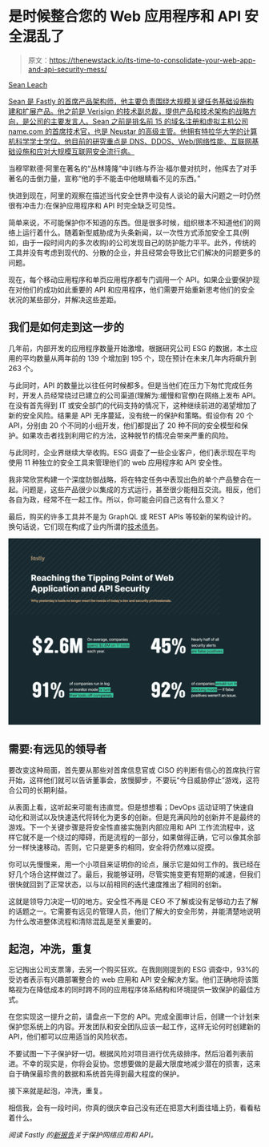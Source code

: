# 是时候整合您的 Web 应用程序和 API 安全混乱了

> 原文：<https://thenewstack.io/its-time-to-consolidate-your-web-app-and-api-security-mess/>

[](https://www.linkedin.com/in/seanleach/)

[Sean Leach](https://www.linkedin.com/in/seanleach/)

[Sean 是 Fastly 的首席产品架构师，他主要负责围绕大规模关键任务基础设施构建和扩展产品。他之前是 Verisign 的技术副总裁，提供产品和技术架构的战略方向，是公司的主要发言人。Sean 之前是排名前 15 的域名注册和虚拟主机公司 name.com 的首席技术官，也是 Neustar 的高级主管。他拥有特拉华大学的计算机科学学士学位。他目前的研究重点是 DNS、DDOS、Web/网络性能、互联网基础设施和应对大规模互联网安全流行病。](https://www.linkedin.com/in/seanleach/)

[](https://www.linkedin.com/in/seanleach/)[](https://www.linkedin.com/in/seanleach/)

当穆罕默德·阿里在著名的“丛林隆隆”中训练与乔治·福尔曼对抗时，他挥去了对手著名的击倒力量，宣称“他的手不能击中他眼睛看不见的东西。”

快进到现在，阿里的观察在描述当代安全世界中没有人谈论的最大问题之一时仍然很有冲击力:在保护应用程序和 API 时完全缺乏可见性。

简单来说，不可能保护你不知道的东西。但是很多时候，组织根本不知道他们的网络上运行着什么。随着新型威胁成为头条新闻，以一次性方式添加安全工具(例如，由于一段时间内的多次收购)的公司发现自己的防护能力平平。此外，传统的工具并没有考虑到现代的、分散的企业，并且经常会导致比它们解决的问题更多的问题。

现在，每个移动应用程序和单页应用程序都专门调用一个 API。如果企业要保护现在对他们的成功如此重要的 API 和应用程序，他们需要开始重新思考他们的安全状况的某些部分，并解决这些差距。

## 我们是如何走到这一步的

几年前，内部开发的应用程序数量开始激增。根据研究公司 ESG 的数据，本土应用的平均数量从两年前的 139 个增加到 195 个，现在预计在未来几年内将飙升到 263 个。

与此同时，API 的数量比以往任何时候都多。但是当他们在压力下匆忙完成任务时，开发人员经常绕过已建立的公司渠道(理解为:缓慢和官僚)在网络上发布 API。在没有首先得到 IT 或安全部门的代码支持的情况下，这种继续前进的渴望增加了新的安全风险。结果是 API 无序蔓延，没有统一的保护和策略。假设你有 20 个 API，分别由 20 个不同的小组开发，他们都提出了 20 种不同的安全模型和保护。如果攻击者找到利用它的方法，这种脱节的情况会带来严重的风险。

与此同时，企业界继续大举收购。ESG 调查了一些企业客户，他们表示现在平均使用 11 种独立的安全工具来管理他们的 web 应用程序和 API 安全性。

我非常欣赏构建一个深度防御战略，将在特定任务中表现出色的单个产品整合在一起。问题是，这些产品很少以集成的方式运行，甚至很少能相互交流。相反，他们各自为政，经常不在一起工作。所以，你可能会问自己这有什么意义？

最后，购买的许多工具并不是为 GraphQL 或 REST APIs 等较新的架构设计的。换句话说，它们现在构成了业内所谓的[技术债务](https://www.fastly.com/blog/more-is-less-stop-adding-to-your-security-tool-technical-debt)。

![](img/bc59cc2379a373807481036e1b512e47.png)

## 需要:有远见的领导者

要改变这种局面，首先要从那些对首席信息官或 CISO 的判断有信心的首席执行官开始，这样他们就可以告诉董事会，放慢脚步，不要玩“今日威胁停止”游戏，这符合公司的长期利益。

从表面上看，这听起来可能有违直觉。但是想想看；DevOps 运动证明了快速自动化和测试以及快速迭代将转化为更多的创新。但是充满风险的创新并不是最终的游戏。下一个关键步骤是将安全性直接实施到内部应用和 API 工作流流程中，这样它就不是一个绕过的障碍，而是流程的一部分，如果做得正确，它可以像其余部分一样快速移动。否则，它只是更多的相同，安全将仍然难以捉摸。

你可以先慢慢来，用一个小项目来证明你的论点，展示它是如何工作的。我已经在好几个场合这样做过了。最后，我能够证明，尽管实施变更有短期的减速，但我们很快就回到了正常状态，以与以前相同的迭代速度推出了相同的创新。

这就是领导力决定一切的地方。安全性不再是 CEO 不了解或没有足够动力去了解的话题之一。它需要有远见的管理人员，他们了解大的安全形势，并能清楚地说明为什么改进整体流程和清除混乱是至关重要的。

## 起泡，冲洗，重复

忘记掏出公司支票簿，去另一个购买狂欢。在我刚刚提到的 ESG 调查中，93%的受访者表示有兴趣部署整合的 web 应用和 API 安全解决方案。他们正确地将该策略视为在降低成本的同时跨不同的应用程序体系结构和环境提供一致保护的最佳方式。

在您实现这一提升之前，请盘点一下您的 API。完成全面审计后，创建一个计划来保护您系统上的内容。开发团队和安全团队应该一起工作，这样无论何时创建新的 API，他们都可以应用适当的风险状态。

不要试图一下子保护好一切。根据风险对项目进行优先级排序。然后沿着列表前进。不幸的现实是，你将会妥协。您想要做的是最大限度地减少潜在的损害，这来自于确保最珍贵的数据和系统首先得到最大程度的保护。

接下来就是起泡，冲洗，重复。

相信我，会有一段时间，你真的很庆幸自己没有还在把意大利面往墙上扔，看看粘着什么。

*阅读 Fastly 的[新报告](https://www.fastly.com/blog/new-research-shows-security-tooling-is-at-a-tipping-point)关于保护网络应用和 API。*

<svg xmlns:xlink="http://www.w3.org/1999/xlink" viewBox="0 0 68 31" version="1.1"><title>Group</title> <desc>Created with Sketch.</desc></svg>
